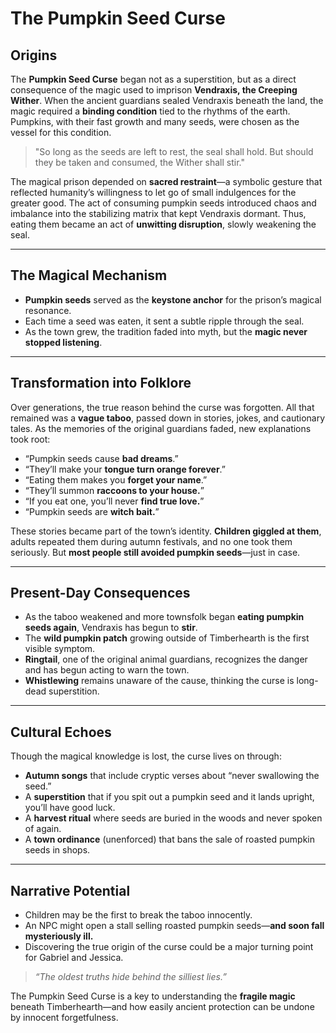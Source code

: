 # The Pumpkin Seed Curse

## Origins
The **Pumpkin Seed Curse** began not as a superstition, but as a direct consequence of the magic used to imprison **Vendraxis, the Creeping Wither**. When the ancient guardians sealed Vendraxis beneath the land, the magic required a **binding condition** tied to the rhythms of the earth. Pumpkins, with their fast growth and many seeds, were chosen as the vessel for this condition.

> "So long as the seeds are left to rest, the seal shall hold. But should they be taken and consumed, the Wither shall stir."

The magical prison depended on **sacred restraint**—a symbolic gesture that reflected humanity’s willingness to let go of small indulgences for the greater good. The act of consuming pumpkin seeds introduced chaos and imbalance into the stabilizing matrix that kept Vendraxis dormant. Thus, eating them became an act of **unwitting disruption**, slowly weakening the seal.

---

## The Magical Mechanism
- **Pumpkin seeds** served as the **keystone anchor** for the prison’s magical resonance.
- Each time a seed was eaten, it sent a subtle ripple through the seal.
- As the town grew, the tradition faded into myth, but the **magic never stopped listening**.

---

## Transformation into Folklore
Over generations, the true reason behind the curse was forgotten. All that remained was a **vague taboo**, passed down in stories, jokes, and cautionary tales. As the memories of the original guardians faded, new explanations took root:

- “Pumpkin seeds cause **bad dreams**.”
- “They’ll make your **tongue turn orange forever**.”
- “Eating them makes you **forget your name**.”
- “They’ll summon **raccoons to your house.**”
- “If you eat one, you’ll never **find true love.**”
- “Pumpkin seeds are **witch bait.**”

These stories became part of the town’s identity. **Children giggled at them**, adults repeated them during autumn festivals, and no one took them seriously. But **most people still avoided pumpkin seeds**—just in case.

---

## Present-Day Consequences
- As the taboo weakened and more townsfolk began **eating pumpkin seeds again**, Vendraxis has begun to **stir**.
- The **wild pumpkin patch** growing outside of Timberhearth is the first visible symptom.
- **Ringtail**, one of the original animal guardians, recognizes the danger and has begun acting to warn the town.
- **Whistlewing** remains unaware of the cause, thinking the curse is long-dead superstition.

---

## Cultural Echoes
Though the magical knowledge is lost, the curse lives on through:
- **Autumn songs** that include cryptic verses about “never swallowing the seed.”
- A **superstition** that if you spit out a pumpkin seed and it lands upright, you’ll have good luck.
- A **harvest ritual** where seeds are buried in the woods and never spoken of again.
- A **town ordinance** (unenforced) that bans the sale of roasted pumpkin seeds in shops.

---

## Narrative Potential
- Children may be the first to break the taboo innocently.
- An NPC might open a stall selling roasted pumpkin seeds—**and soon fall mysteriously ill.**
- Discovering the true origin of the curse could be a major turning point for Gabriel and Jessica.

> *“The oldest truths hide behind the silliest lies.”*

The Pumpkin Seed Curse is a key to understanding the **fragile magic** beneath Timberhearth—and how easily ancient protection can be undone by innocent forgetfulness.

